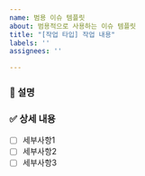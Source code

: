```yaml
---
name: 범용 이슈 템플릿
about: 범용적으로 사용하는 이슈 템플릿
title: "[작업 타입] 작업 내용"
labels: ''
assignees: ''

---
```


<!--
name: 작업 템플릿
about: 기능 개발, 버그 수정, 리팩토링 등 전체 이슈 공용 템플릿
title: "[작업 타입] 작업명"
labels: '작업타입'
assignees: '작업자'

--!>

<!--
✅ 제목 : [작업 타입] 작업 내용
     ☑ [feat] : 기능 개발
     ☑ [fix] : 기능 수정 및 버그 수정
     ☑ [docs] : 문서 작업
     ☑ [style] : 코드 포맷 변경, 세미 콜론 누락, 컨벤션 수정 등 코드 동작 자체의 변경이 없는 경우
     ☑ [refactor] : 코드 리팩토링 (기능은 그대로 내부 코드 구조 변경이나 품질 개선)
     ☑ [test] : 테스트 코드, 리팩토링 테스트 코드 추가
     ☑ [chore] : 패키지 매니저 수정, 그 외 기타 수정 ex) .gitignore
     ☑ [comment] : 필요한 주석 추가 및 변경
     ☑ [rename] : 파일 또는 폴더 명을 수정하거나 옮기는 작업만인 경우
     ☑ [remove] : 파일을 삭제하는 작업만 수행한 경우
     ☑ [!HOTFIX] : 급하게 치명적인 버그를 고쳐야 하는 경우
     ☑ [config] : 프로젝트 공통 설정 추가
     ☑ [init] : 프로젝트 초기화 설정
     ☑ [template] : 프로젝트에 필요한 템플릿 추가
     ☑ [asset] : 이미지나 정적 파일 추가 및 수정


ex) 
[feat] 회원가입 기능 구현
[fix] 회원가입 시 이메일 검증 규칙 수정
-->

### 📌 설명

<!-- 진행할 작업에 대한 설명 작성 -->

### ✅ 상세 내용

<!-- 해당 작업을 위한 하위 태스크 작성 -->

- [ ]  세부사항1
- [ ]  세부사항2
- [ ]  세부사항3
